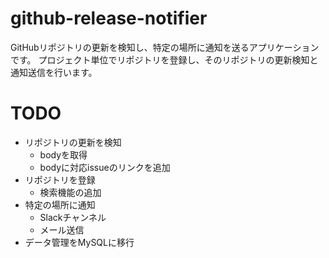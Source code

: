 # github-release-notifier
GitHubリポジトリの更新を検知し、特定の場所に通知を送るアプリケーションです。
プロジェクト単位でリポジトリを登録し、そのリポジトリの更新検知と通知送信を行います。

# TODO
- リポジトリの更新を検知
  - bodyを取得
  - bodyに対応issueのリンクを追加
- リポジトリを登録
  - 検索機能の追加
- 特定の場所に通知
  - Slackチャンネル
  - メール送信
- データ管理をMySQLに移行
